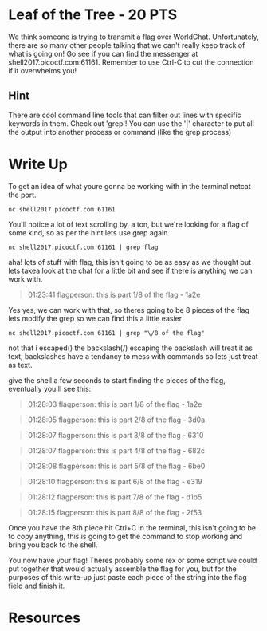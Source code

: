 # Leaf of the Tree - 20 PTS
We think someone is trying to transmit a flag over WorldChat. Unfortunately, there are so many other people talking that we can't really keep track of what is going on! Go see if you can find the messenger at shell2017.picoctf.com:61161. Remember to use Ctrl-C to cut the connection if it overwhelms you!

## Hint
There are cool command line tools that can filter out lines with specific keywords in them. Check out 'grep'! You can use the '|' character to put all the output into another process or command (like the grep process)

# Write Up
To get an idea of what youre gonna be working with in the terminal netcat the port.

`nc shell2017.picoctf.com 61161`

You'll notice a lot of text scrolling by, a ton, but we're looking for a flag of some kind, so as per the hint lets use grep again.

`nc shell2017.picoctf.com 61161 | grep flag`

aha! lots of stuff with flag, this isn't going to be as easy as we thought but lets takea  look at the chat for a little bit and see if there is anything we can work with.

>01:23:41 flagperson: this is part 1/8 of the flag - 1a2e

Yes yes, we can work with that, so theres going to be 8 pieces of the flag lets modify the grep so we can find this a little easier

`nc shell2017.picoctf.com 61161 | grep "\/8 of the flag"`

not that i escaped(\) the backslash(/) escaping the backslash will treat it as text, backslashes have a tendancy to mess with commands so lets just treat as text.

give the shell a few seconds to start finding the pieces of the flag, eventually you'll see this:

>01:28:03 flagperson: this is part 1/8 of the flag - 1a2e

>01:28:05 flagperson: this is part 2/8 of the flag - 3d0a

>01:28:07 flagperson: this is part 3/8 of the flag - 6310

>01:28:07 flagperson: this is part 4/8 of the flag - 682c

>01:28:08 flagperson: this is part 5/8 of the flag - 6be0

>01:28:10 flagperson: this is part 6/8 of the flag - e319

>01:28:12 flagperson: this is part 7/8 of the flag - d1b5

>01:28:15 flagperson: this is part 8/8 of the flag - 2f53

Once you have the 8th piece hit Ctrl+C in the terminal, this isn't going to be to copy anything, this is going to get the command to stop working and bring you back to the shell.

You now have your flag! Theres probably some rex or some script we could put together that would actually assemble the flag for you, but for the purposes of this write-up just paste each piece of the string into the flag field and finish it.

# Resources
